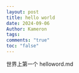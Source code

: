 ```yaml
---
layout: post
title: hello world
date: 2024-09-06
Author: Kameron
tags: 
comments: "true"
toc: "false"
---
```

世界上第一个 helloword.md